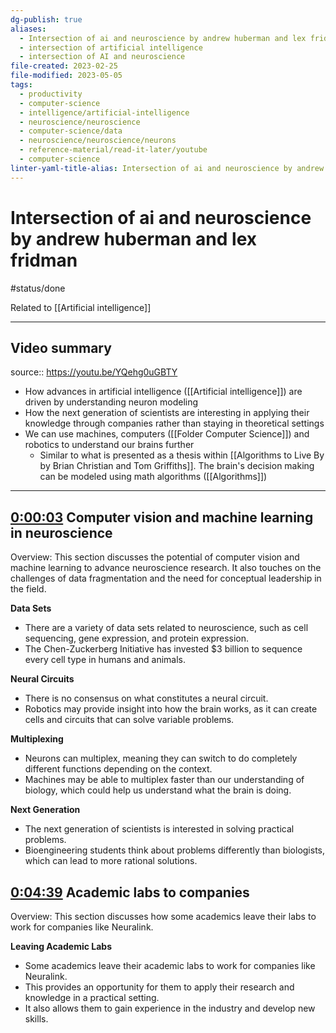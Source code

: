 ```yaml
---
dg-publish: true
aliases:
  - Intersection of ai and neuroscience by andrew huberman and lex fridman
  - intersection of artificial intelligence
  - intersection of AI and neuroscience
file-created: 2023-02-25
file-modified: 2023-05-05
tags:
  - productivity
  - computer-science
  - intelligence/artificial-intelligence
  - neuroscience/neuroscience
  - computer-science/data
  - neuroscience/neuroscience/neurons
  - reference-material/read-it-later/youtube
  - computer-science
linter-yaml-title-alias: Intersection of ai and neuroscience by andrew huberman and lex fridman
---
```


# Intersection of ai and neuroscience by andrew huberman and lex fridman

#status/done

Related to [[Artificial intelligence]]

---

## Video summary

source:: https://youtu.be/YQehg0uGBTY

- How advances in artificial intelligence ([[Artificial intelligence]]) are driven by understanding neuron modeling
- How the next generation of scientists are interesting in applying their knowledge through companies rather than staying in theoretical settings
- We can use machines, computers ([[Folder Computer Science]]) and robotics to understand our brains further
	- Similar to what is presented as a thesis within [[Algorithms to Live By by Brian Christian and Tom Griffiths]]. The brain's decision making can be modeled using math algorithms ([[Algorithms]])

---

## [0:00:03](https://youtu.be/yqehg0ugbty?t=3s) Computer vision and machine learning in neuroscience

Overview: This section discusses the potential of computer vision and machine learning to advance neuroscience research. It also touches on the challenges of data fragmentation and the need for conceptual leadership in the field.

**Data Sets**

- There are a variety of data sets related to neuroscience, such as cell sequencing, gene expression, and protein expression.
- The Chen-Zuckerberg Initiative has invested $3 billion to sequence every cell type in humans and animals.

**Neural Circuits**

- There is no consensus on what constitutes a neural circuit.
- Robotics may provide insight into how the brain works, as it can create cells and circuits that can solve variable problems.

**Multiplexing**

- Neurons can multiplex, meaning they can switch to do completely different functions depending on the context.
- Machines may be able to multiplex faster than our understanding of biology, which could help us understand what the brain is doing.

**Next Generation**

- The next generation of scientists is interested in solving practical problems.
- Bioengineering students think about problems differently than biologists, which can lead to more rational solutions.

## [0:04:39](https://youtu.be/yqehg0ugbty?t=279s) Academic labs to companies

Overview: This section discusses how some academics leave their labs to work for companies like Neuralink.

**Leaving Academic Labs**

- Some academics leave their academic labs to work for companies like Neuralink.
- This provides an opportunity for them to apply their research and knowledge in a practical setting.
- It also allows them to gain experience in the industry and develop new skills.
